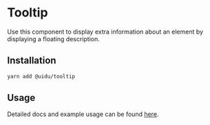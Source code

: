 # Tooltip

Use this component to display extra information about an element by displaying a floating description.

## Installation

```sh
yarn add @uidu/tooltip
```

## Usage

Detailed docs and example usage can be found [here](https://guidu.netlify.com/packages/core/tooltip).
